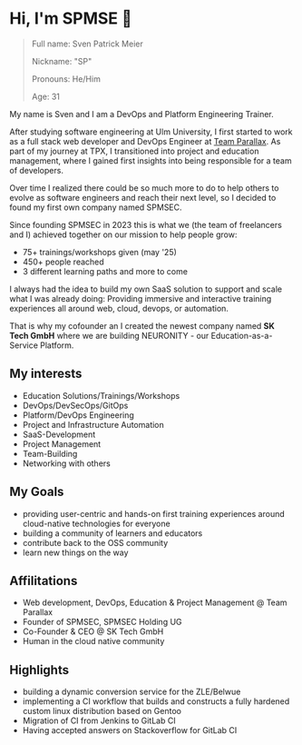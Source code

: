 # Hi, I'm SPMSE 👋

> Full name: Sven Patrick Meier
>
> Nickname: "SP"
>
> Pronouns: He/Him
>
> Age: 31

My name is Sven and I am a DevOps and Platform Engineering Trainer.

After studying software engineering at Ulm University, I first started to work as a full stack web developer and DevOps Engineer at [Team Parallax](https://team-parallax.com). 
As part of my journey at TPX, I transitioned into project and education management, where I gained first insights into being responsible for a team of developers. 

Over time I realized there could be so much more to do to help others to evolve as software engineers and reach their next level, so I decided to found my first own company named SPMSEC.

Since founding SPMSEC in 2023 this is what we (the team of freelancers and I) achieved together on our mission to help people grow:

- 75+ trainings/workshops given (may '25)
- 450+ people reached
- 3 different learning paths and more to come

I always had the idea to build my own SaaS solution to support and scale what I was already doing: Providing immersive and interactive training experiences all around web, cloud, devops, or automation.

That is why my cofounder an I created the newest company named **SK Tech GmbH** where we are building NEURONITY - our Education-as-a-Service Platform.

## My interests

 - Education Solutions/Trainings/Workshops
 - DevOps/DevSecOps/GitOps
 - Platform/DevOps Engineering
 - Project and Infrastructure Automation
 - SaaS-Development
 - Project Management
 - Team-Building
 - Networking with others

## My Goals

- providing user-centric and hands-on first training experiences around cloud-native technologies for everyone
- building a community of learners and educators
- contribute back to the OSS community
- learn new things on the way

## Affilitations

- Web development, DevOps, Education & Project Management @ Team Parallax
- Founder of SPMSEC, SPMSEC Holding UG
- Co-Founder & CEO @ SK Tech GmbH
- Human in the cloud native community

## Highlights

- building a dynamic conversion service for the ZLE/Belwue
- implementing a CI workflow that builds and constructs a fully hardened custom linux distribution based on Gentoo
- Migration of CI from Jenkins to GitLab CI
- Having accepted answers on Stackoverflow for GitLab CI 

